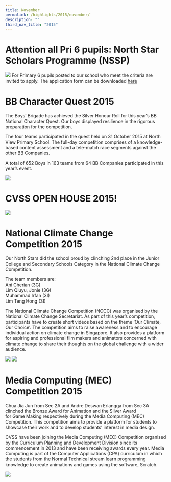 ```yaml
---
title: November
permalink: /highlights/2015/november/
description: ""
third_nav_title: "2015"
---
```

# Attention all Pri 6 pupils: North Star Scholars Programme (NSSP)

![](/images/poster3a.jpeg)
For Primary 6 pupils posted to our school who meet the criteria are invited to apply. The application form can be downloaded [here](/files/North%20Star%20Scholars%20Programme%20Application%20Form.pdf)

# BB Character Quest 2015
The Boys’ Brigade has achieved the Silver Honour Roll for this year’s BB National Character Quest. Our boys displayed resilience in the rigorous preparation for the competition.  
  
The four teams participated in the quest held on 31 October 2015 at North View Primary School. The full-day competition comprises of a knowledge-based content assessment and a tele-match race segments against the other BB Companies.  
  
A total of 652 Boys in 163 teams from 64 BB Companies participated in this year’s event.

![](/images/IMG-20151120-WA0018.jpeg)

# CVSS OPEN HOUSE 2015!
![](/images/openhouse2015%20(1).jpeg)

# National Climate Change Competition 2015
Our North Stars did the school proud by clinching 2nd place in the Junior College and Secondary Schools Category in the National Climate Change Competition.

The team members are:  <br>
Ani Cherian (3G)  <br>
Lim Qiuyu, Jonie (3G)  <br>
Muhammad Irfan (3I)  <br>
Lim Teng Hong (3I)                    

The National Climate Change Competition (NCCC) was organised by the National Climate Change Secretariat. As part of this year’s competition, participants have to create short videos based on the theme ‘Our Climate, Our Choice’. The competition aims to raise awareness and to encourage individual action on climate change in Singapore. It also provides a platform for aspiring and professional film makers and animators concerned with climate change to share their thoughts on the global challenge with a wider audience.

![](/images/IMG_1921.jpeg)
![](/images/IMG_1911.jpeg)

# Media Computing (MEC) Competition 2015
Chua Jia Jun from Sec 2A and Andre Deswan Erlangga from Sec 3A clinched the Bronze Award for Animation and the Silver Award for Game Making respectively during the Media Computing (MEC) Competition. This competition aims to provide a platform for students to showcase their work and to develop students’ interest in media design.  
  
CVSS have been joining the Media Computing (MEC) Competition organised by the Curriculum Planning and Development Division since its commencement in 2013 and have been receiving awards every year. Media Computing is part of the Computer Applications (CPA) curriculum in which the students from the Normal Technical stream learn programming knowledge to create animations and games using the software, Scratch.

![](/images/media1.jpeg)